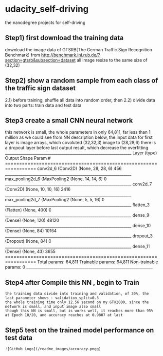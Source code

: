 # udacity_self-driving
 the nanodegree projects for self-driving

## Step1)  first download the training data 
   download the image data of GTSRB(The German Traffic Sign Recognition Benchmark) from http://benchmark.ini.rub.de/?section=gtsrb&subsection=dataset
   all image resize to the same size of (32,32)
   
## Step2) show a random sample from each class of the traffic sign dataset 
   2.1) before training, shuffle all data into random order, then
   2.2) divide data into two parts: train data and test data
   
## Step3 create a small CNN neural network   
   this network is small, the whole parameters in only 64,811, far less than 1 million
   as we could see from NN description below, the input data for first layer is image arrays, which covoluted (32,32,3) image to (28,28,6) 
   there is a dropout layer before last output result, which decrease the overfitting
    _________________________________________________________________
    Layer (type)                 Output Shape              Param #   
    =================================================================
    conv2d_6 (Conv2D)            (None, 28, 28, 6)         456       
    _________________________________________________________________
    max_pooling2d_6 (MaxPooling2 (None, 14, 14, 6)         0         
    _________________________________________________________________
    conv2d_7 (Conv2D)            (None, 10, 10, 16)        2416      
    _________________________________________________________________
    max_pooling2d_7 (MaxPooling2 (None, 5, 5, 16)          0         
    _________________________________________________________________
    flatten_3 (Flatten)          (None, 400)               0         
    _________________________________________________________________
    dense_9 (Dense)              (None, 120)               48120     
    _________________________________________________________________
    dense_10 (Dense)             (None, 84)                10164     
    _________________________________________________________________
    dropout_3 (Dropout)          (None, 84)                0         
    _________________________________________________________________
    dense_11 (Dense)             (None, 43)                3655      
    =================================================================
    Total params: 64,811
    Trainable params: 64,811
    Non-trainable params: 0
    _________________________________________________________________
   
## Step4 after Compile this NN , begin to Train
    the training data divide into training and validation, of 30%, the last parameter shows : validation_split=0.3
    the whole training time only 12.56 second on my GTX2080, since the network is small, and input image also small
    though this NN is small, but is works well, it reaches more than 95% at Epoch 10/20, and accuracy reaches at 0.9807 at last

## Step5 test on the trained model performance on test data

    ![GitHub Logo](/readme_images/accuracy.pngg)
